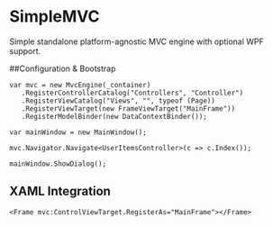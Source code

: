 # SimpleMVC
Simple standalone platform-agnostic MVC engine with optional WPF support.

##Configuration & Bootstrap

    var mvc = new MvcEngine(_container)
       .RegisterControllerCatalog("Controllers", "Controller")
       .RegisterViewCatalog("Views", "", typeof (Page))
       .RegisterViewTarget(new FrameViewTarget("MainFrame"))
       .RegisterModelBinder(new DataContextBinder());

    var mainWindow = new MainWindow();

    mvc.Navigator.Navigate<UserItemsController>(c => c.Index());

    mainWindow.ShowDialog();
    
## XAML Integration

    <Frame mvc:ControlViewTarget.RegisterAs="MainFrame"></Frame>


